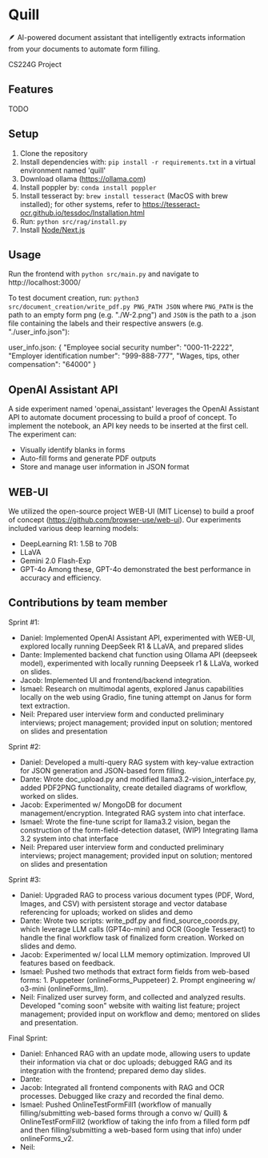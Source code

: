 # Quill

🪶 AI-powered document assistant that intelligently extracts information from your documents to automate form filling.

CS224G Project

## Features

TODO

## Setup

1. Clone the repository
2. Install dependencies with: `pip install -r requirements.txt` in a virtual environment named 'quill'
3. Download ollama (https://ollama.com)
4. Install poppler by: `conda install poppler`
5. Install tesseract by: `brew install tesseract` (MacOS with brew installed); for other systems, refer to https://tesseract-ocr.github.io/tessdoc/Installation.html
6. Run: `python src/rag/install.py`
7. Install [Node/Next.js](https://nodejs.org/en/download)

## Usage

Run the frontend with `python src/main.py` and navigate to http://localhost:3000/

To test document creation, run: `python3 src/document_creation/write_pdf.py PNG_PATH JSON`
where `PNG_PATH` is the path to an empty form png (e.g. "./W-2.png") and `JSON` is the path
to a .json file containing the labels and their respective answers (e.g. "./user_info.json"):

user_info.json:
{ "Employee social security number": "000-11-2222", 
  "Employer identification number": "999-888-777", 
  "Wages, tips, other compensation": "64000" }

## OpenAI Assistant API

A side experiment named 'openai_assistant' leverages the OpenAI Assistant API to automate document processing to build a proof of concept. To implement the notebook, an API key needs to be inserted at the first cell. The experiment can:

- Visually identify blanks in forms
- Auto-fill forms and generate PDF outputs
- Store and manage user information in JSON format

## WEB-UI

We utilized the open-source project WEB-UI (MIT License) to build a proof of concept (https://github.com/browser-use/web-ui). Our experiments included various deep learning models:

- DeepLearning R1: 1.5B to 70B
- LLaVA
- Gemini 2.0 Flash-Exp
- GPT-4o
  Among these, GPT-4o demonstrated the best performance in accuracy and efficiency.

## Contributions by team member

Sprint #1:
- Daniel: Implemented OpenAI Assistant API, experimented with WEB-UI, explored locally running DeepSeek R1 & LLaVA, and prepared slides
- Dante: Implemented backend chat function using Ollama API (deepseek model), experimented with locally running Deepseek r1 & LLaVa, worked on slides.
- Jacob: Implemented UI and frontend/backend integration.
- Ismael: Research on multimodal agents, explored Janus capabilities locally on the web using Gradio, fine tuning attempt on Janus for form text extraction.
- Neil: Prepared user interview form and conducted preliminary interviews; project management; provided input on solution; mentored on slides and presentation

Sprint #2:
- Daniel: Developed a multi-query RAG system with key-value extraction for JSON generation and JSON-based form filling.
- Dante: Wrote doc_upload.py and modified llama3.2-vision_interface.py, added PDF2PNG functionality, create detailed diagrams of workflow, worked on slides.
- Jacob: Experimented w/ MongoDB for document management/encryption. Integrated RAG system into chat interface.
- Ismael: Wrote the fine-tune script for llama3.2 vision, began the construction of the form-field-detection dataset, (WIP) Integrating llama 3.2 system into chat interface
- Neil: Prepared user interview form and conducted preliminary interviews; project management; provided input on solution; mentored on slides and presentation

Sprint #3:
- Daniel: Upgraded RAG to process various document types (PDF, Word, Images, and CSV) with persistent storage and vector database referencing for uploads; worked on slides and demo
- Dante: Wrote two scripts: write_pdf.py and find_source_coords.py, which leverage LLM calls (GPT4o-mini) and OCR (Google Tesseract) to handle the final workflow task of finalized form creation. Worked on slides and demo.
- Jacob: Experimented w/ local LLM memory optimization. Improved UI features based on feedback.
- Ismael: Pushed two methods that extract form fields from web-based forms: 1. Puppeteer (onlineForms_Puppeteer) 2. Prompt engineering w/ o3-mini (onlineForms_llm).
- Neil: Finalized user survey form, and collected and analyzed results.  Developed "coming soon" website with waiting list feature; project management; provided input on workflow and demo; mentored on slides and presentation.

Final Sprint:
- Daniel: Enhanced RAG with an update mode, allowing users to update their information via chat or doc uploads; debugged RAG and its integration with the frontend; prepared demo day slides.
- Dante:
- Jacob: Integrated all frontend components with RAG and OCR processes. Debugged like crazy and recorded the final demo.
- Ismael: Pushed OnlineTestFormFill1 (workflow of manually filling/submitting web-based forms through a convo w/ Quill) & OnlineTestFormFill2 (workflow of taking the info from a filled form pdf and then filling/submitting a web-based form using that info) under onlineForms_v2.
- Neil:
